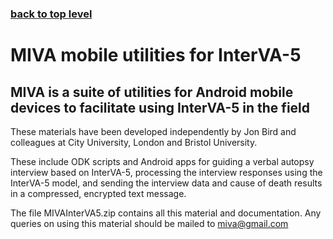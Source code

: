 ### [back to top level](https://github.com/peterbyass/InterVA-5)

# MIVA mobile utilities for InterVA-5

## MIVA is a suite of utilities for Android mobile devices to facilitate using InterVA-5 in the field

These materials have been developed independently by Jon Bird and colleagues at City University, London and Bristol University.

These include ODK scripts and Android apps for guiding a verbal autopsy interview based on InterVA-5, processing the interview responses using the InterVA-5 model, and sending the interview data and cause of death results in a compressed, encrypted text message.

The file MIVAInterVA5.zip contains all this material and documentation. Any queries on using this material should be mailed to miva@gmail.com


